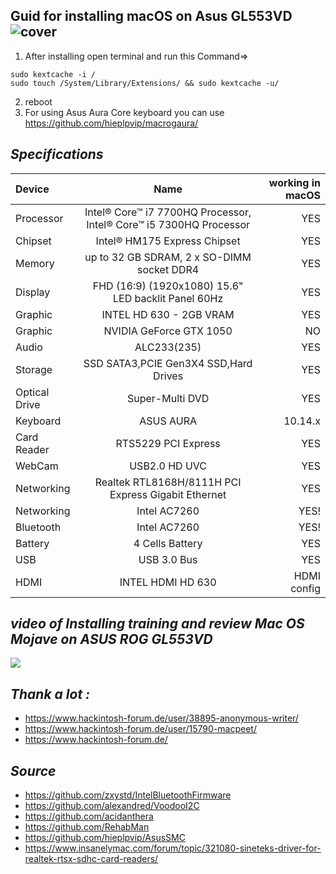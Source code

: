 **Guid for installing macOS on Asus GL553VD**
![cover](https://raw.githubusercontent.com/MohammadtaghiFarkhondekar/macOS-Mojave-For-Asus-ROG-GL553VD/master/img/cover-v2.jpg)
----------------------------------------------
1. After installing open terminal and run this Command=> 
```
sudo kextcache -i /
sudo touch /System/Library/Extensions/ && sudo kextcache -u/
```
2. reboot
3. For using Asus Aura Core keyboard you can use https://github.com/hieplpvip/macrogaura/

*Specifications*
----------------------------------------
| Device | Name |working in macOS |
| :---         |     :---:      |          ---: |
| Processor   |Intel® Core™ i7 7700HQ Processor, Intel® Core™ i5 7300HQ Processor| YES   |
| Chipset     | Intel® HM175 Express Chipset       | YES      |
| Memory     | up to 32 GB SDRAM, 2 x SO-DIMM socket DDR4 | YES |
| Display   | FHD (16:9) (1920x1080) 15.6" LED backlit Panel 60Hz | YES |
| Graphic | INTEL HD 630 - 2GB VRAM | YES |
| Graphic | NVIDIA GeForce GTX 1050 | NO |
| Audio | ALC233(235) | YES |
| Storage |SSD SATA3,PCIE Gen3X4 SSD,Hard Drives | YES|
| Optical Drive | Super-Multi DVD | YES |
| Keyboard | ASUS AURA | 10.14.x |
| Card Reader | RTS5229 PCI Express | YES |
| WebCam | USB2.0 HD UVC | YES |
| Networking | Realtek RTL8168H/8111H PCI Express Gigabit Ethernet | YES |
| Networking | Intel AC7260 | YES! |
| Bluetooth | Intel AC7260 | YES! |
| Battery | 4 Cells Battery | YES |
| USB | USB 3.0 Bus | YES |
| HDMI | INTEL HDMI HD 630 | HDMI config |

*video of Installing training and review Mac OS Mojave on ASUS ROG GL553VD*
----------------------------------------------
[![](http://img.youtube.com/vi/iby0x87ztog/0.jpg)](http://www.youtube.com/watch?v=iby0x87ztog "")

*Thank a lot :*
----------------------------------------------
- https://www.hackintosh-forum.de/user/38895-anonymous-writer/
- https://www.hackintosh-forum.de/user/15790-macpeet/
- https://www.hackintosh-forum.de/

*Source*
----------------------------------------------
- https://github.com/zxystd/IntelBluetoothFirmware
- https://github.com/alexandred/VoodooI2C
- https://github.com/acidanthera
- https://github.com/RehabMan
- https://github.com/hieplpvip/AsusSMC
- https://www.insanelymac.com/forum/topic/321080-sineteks-driver-for-realtek-rtsx-sdhc-card-readers/
